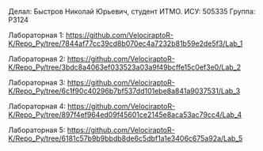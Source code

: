 Делал: Быстров Николай Юрьевич, студент ИТМО.
ИСУ: 505335 
Группа: P3124

Лабораторная 1: https://github.com/VelociraptoR-K/Repo_Py/tree/7844af77cc39cd8b070ec4a7232b81b59e2de5f3/Lab_1

Лабораторная 2: https://github.com/VelociraptoR-K/Repo_Py/tree/3bdc8a4063ef033523a03a9f49bcffe15c0ef3e0/Lab_2

Лабораторная 3: https://github.com/VelociraptoR-K/Repo_Py/tree/6c1f90c40296b7bf537dd101ebe8a841a9037531/Lab_3

Лабораторная 4: https://github.com/VelociraptoR-K/Repo_Py/tree/897f4ef964ed09f45601ce2145e8aca53ac79cc4/Lab_4

Лабораторная 5: https://github.com/VelociraptoR-K/Repo_Py/tree/6181c57b9b9bbdb8de6c5dbf1a1e3406c675a92a/Lab_5
